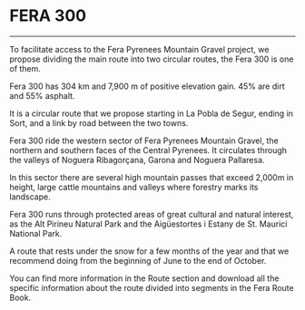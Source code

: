 # FERA 300

---

To facilitate access to the Fera Pyrenees Mountain Gravel project, we propose dividing the main route into two circular routes, the Fera 300 is one of them.

Fera 300 has 304 km and 7,900 m of positive elevation gain. 45% are dirt and 55% asphalt.

It is a circular route that we propose starting in La Pobla de Segur, ending in Sort, and a link by road between the two towns.

Fera 300 ride the western sector of Fera Pyrenees Mountain Gravel, the northern and southern faces of the Central Pyrenees. It circulates through the valleys of Noguera Ribagorçana, Garona and Noguera Pallaresa.

In this sector there are several high mountain passes that exceed 2,000m in height, large cattle mountains and valleys where forestry marks its landscape.

Fera 300 runs through protected areas of great cultural and natural interest, as the Alt Pirineu Natural Park and the Aigüestortes i Estany de St. Maurici National Park.

A route that rests under the snow for a few months of the year and that we recommend doing from the beginning of June to the end of October.

You can find more information in the Route section and download all the specific information about the route divided into segments in the Fera Route Book.
